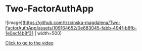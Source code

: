 # Two-FactorAuthApp

![image](https://github.com/trzcinska-magdalena/Two-FactorAuthApp/assets/109164652/0e683045-fabb-494f-b8fb-1e0ecf4b8f31 | width=500)


<a href="https://youtu.be/zNmFu50wrYY">Click to go to the video</a>

